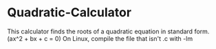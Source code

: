 # Quadratic-Calculator
This calculator finds the roots of a quadratic equation in standard form. (ax^2 + bx + c = 0)
On Linux, compile the file that isn't .c with -lm
